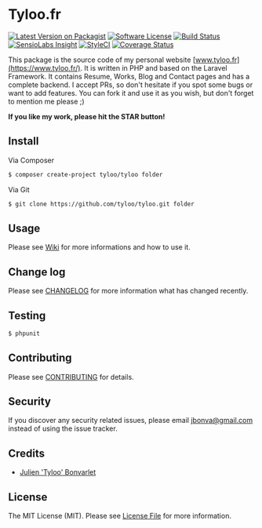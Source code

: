 # Tyloo.fr

[![Latest Version on Packagist](https://img.shields.io/packagist/v/tyloo/tyloo.svg?style=flat-square)](https://packagist.org/packages/tyloo/tyloo)
[![Software License](https://img.shields.io/badge/license-MIT-brightgreen.svg?style=flat-square)](LICENSE.md)
[![Build Status](https://img.shields.io/travis/tyloo/tyloo/master.svg?style=flat-square)](https://travis-ci.org/tyloo/tyloo)
[![SensioLabs Insight](https://img.shields.io/sensiolabs/i/8cfdc531-0c50-4cec-bf78-ed8c070119ec.svg?style=flat-square)](https://insight.sensiolabs.com/projects/8cfdc531-0c50-4cec-bf78-ed8c070119ec)
[![StyleCI](https://styleci.io/repos/35223632/shield)](https://styleci.io/repos/35223632)
[![Coverage Status](https://img.shields.io/codeclimate/coverage/github/tyloo/tyloo.svg?style=flat-square)](https://codeclimate.com/github/tyloo/tyloo/coverage)

This package is the source code of my personal website [www.tyloo.fr](https://www.tyloo.fr/). It is written in PHP and based on the Laravel Framework.
It contains Resume, Works, Blog and Contact pages and has a complete backend.
I accept PRs, so don't hesitate if you spot some bugs or want to add features. You can fork it and use it as you wish, but don't forget to mention me please ;)

**If you like my work, please hit the STAR button!**


## Install

Via Composer

``` bash
$ composer create-project tyloo/tyloo folder
```

Via Git
``` bash
$ git clone https://github.com/tyloo/tyloo.git folder
```

## Usage

Please see [Wiki](https://github.com/tyloo/tyloo/wiki) for more informations and how to use it.

## Change log

Please see [CHANGELOG](CHANGELOG.md) for more information what has changed recently.

## Testing

``` bash
$ phpunit
```

## Contributing

Please see [CONTRIBUTING](CONTRIBUTING.md) for details.

## Security

If you discover any security related issues, please email jbonva@gmail.com instead of using the issue tracker.

## Credits

- [Julien 'Tyloo' Bonvarlet](https://github.com/tyloo)

## License

The MIT License (MIT). Please see [License File](LICENSE.md) for more information.
